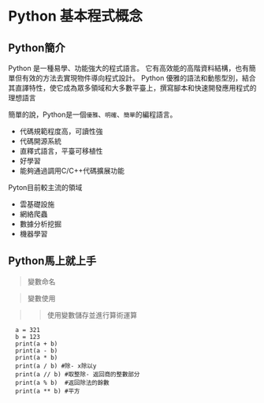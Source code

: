 # Python 基本程式概念

## Python簡介

Python 是一種易學、功能強大的程式語言。 它有高效能的高階資料結構，也有簡單但有效的方法去實現物件導向程式設計。 Python 優雅的語法和動態型別，結合其直譯特性，使它成為眾多領域和大多數平臺上，撰寫腳本和快速開發應用程式的理想語言

簡單的說，Python是一個`優雅`、`明確`、`簡單`的編程語言。
- 代碼規範程度高，可讀性強
- 代碼開源系統
- 直釋式語言，平臺可移植性
- 好學習
- 能夠通過調用C/C++代碼擴展功能
  
Pyton目前較主流的領域
- 雲基礎設施 
- 網絡爬蟲 
- 數據分析挖掘 
- 機器學習 

## Python馬上就上手
>變數命名

>變數使用

>>使用變數儲存並進行算術運算

```
  a = 321
  b = 123
  print(a + b)
  print(a - b)
  print(a * b)
  print(a / b) #除- x除以y
  print(a // b) #取整除- 返回商的整數部分
  print(a % b)  #返回除法的餘數
  print(a ** b) #平方
